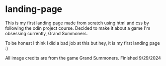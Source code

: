 # landing-page
This is my first landing page made from scratch using html and css by following the odin project course.
Decided to make it about a game I'm obsessing currently, Grand Summoners.

To be honest I think I did a bad job at this but hey, it is my first landing page :)

All image credits are from the game Grand Summoners.
Finished 9/29/2024
